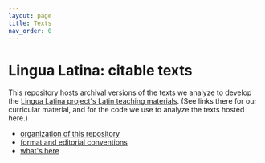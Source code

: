 ```yaml
---
layout: page
title: Texts
nav_order: 0
---
```




#  Lingua Latina: citable texts

This repository hosts archival versions of the texts we analyze to develop the [Lingua Latina project's Latin teaching materials](https://lingualatina.github.io/).  (See links there for our curricular material, and for the code we use to analyze the texts hosted here.)



- [organization of this repository](./files/)
- [format and editorial conventions](./formats/)
- [what's here](./catalog/)
